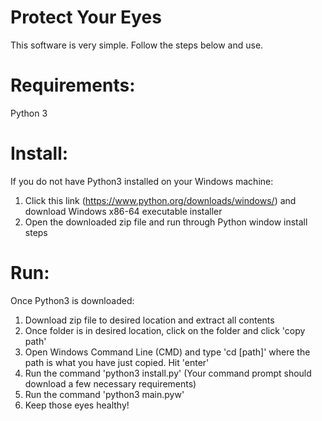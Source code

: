 # Protect Your Eyes

This software is very simple. Follow the steps below and use. 

# Requirements:
Python 3 

# Install:
If you do not have Python3 installed on your Windows machine:
  1. Click this link (https://www.python.org/downloads/windows/) and download Windows x86-64 executable installer
  2. Open the downloaded zip file and run through Python window install steps
 
# Run:  
Once Python3 is downloaded:
  1. Download zip file to desired location and extract all contents
  3. Once folder is in desired location, click on the folder and click 'copy path'
  4. Open Windows Command Line (CMD) and type 'cd [path]' where the path is what you have just copied. Hit 'enter'
  5. Run the command 'python3 install.py' (Your command prompt should download a few necessary requirements)
  6. Run the command 'python3 main.pyw'
  7. Keep those eyes healthy!
 
